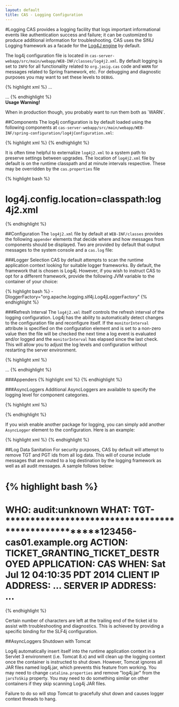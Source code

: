 ```yaml
---
layout: default
title: CAS - Logging Configuration
---
```



#Logging
CAS provides a logging facility that logs important informational events like authentication success and
failure; it can be customized to produce additional information for troubleshooting. CAS uses the Slf4J
Logging framework as a facade for the [Log4J engine](http://logging.apache.org‎) by default.

The log4j configuration file is located in `cas-server-webapp/src/main/webapp/WEB-INF/classes/log4j2.xml`.
By default logging is set to `INFO` for all functionality related to `org.jasig.cas` code and `WARN` for
messages related to Spring framework, etc. For debugging and diagnostic purposes you may want to set
these levels to  `DEBUG`.

{% highlight xml %}
...

<AsyncLogger name="org.jasig" level="info" additivity="false">
    <AppenderRef ref="console"/>
    <AppenderRef ref="file"/>
</AsyncLogger>

<AsyncLogger name="org.springframework" level="warn" />
...
{% endhighlight %}

<div class="alert alert-warning"><strong>Usage Warning!</strong><p>When in production though,
you probably want to run them both as `WARN`.</p></div>


##Components
The log4j configuration is by default loaded using the following components
at `cas-server-webapp/src/main/webapp/WEB-INF/spring-configuration/log4jConfiguration.xml`:

{% highlight xml %}
<bean id="log4jInitialization" class="org.jasig.cas.util.CasAsyncLoggerContextInitializer"
    c:logConfigurationField="log4jConfiguration"
    c:logConfigurationFile="${log4j.config.location:classpath:log4j2.xml}"
    c:AsyncLoggerContextPackageName="org.apache.logging.log4j.web"/>
{% endhighlight %}

It is often time helpful to externalize `log4j2.xml` to a system path to preserve settings between upgrades.
The location of `log4j2.xml` file by default is on the runtime classpath and at minute intervals
respective. These may be overridden by the `cas.properties` file

{% highlight bash %}
# log4j.config.location=classpath:log4j2.xml
{% endhighlight %}


##Configuration
The `log4j2.xml` file by default at `WEB-INF/classes` provides the following `appender` elements that
decide where and how messages from components should be displayed. Two are provided by default that
output messages to the system console and a `cas.log` file:

###Logger Selection
CAS by default attempts to scan the runtime application context looking for suitable logger frameworks. 
By default, the framework that is chosen is Log4j. However, if you wish to instruct CAS to opt for
a different framework, provide the following JVM variable to the container of your choice:

{% highlight bash %}
-DloggerFactory="org.apache.logging.slf4j.Log4jLoggerFactory"
{% endhighlight %}

###Refresh Interval
The `log4j2.xml` itself controls the refresh interval of the logging configuration. Log4j has the ability
to automatically detect changes to the configuration file and reconfigure itself. If the `monitorInterval`
attribute is specified on the configuration element and is set to a non-zero value then the file will be
checked the next time a log event is evaluated and/or logged and the `monitorInterval` has elapsed since
the last check. This will allow you to adjust the log levels and configuration without restarting the
server environment.

{% highlight xml %}
<!-- Specify the refresh internal in seconds. -->
<Configuration monitorInterval="60">
    <Appenders>
        ...
{% endhighlight %}

###Appenders
{% highlight xml %}
<Console name="console" target="SYSTEM_OUT">
    <PatternLayout pattern="%d %p [%c] - &lt;%m&gt;%n"/>
</Console>
<RollingFile name="file" fileName="cas.log" append="true"
             filePattern="cas-%d{yyyy-MM-dd-HH}-%i.log">
    <PatternLayout pattern="%d %p [%c] - %m%n"/>
    <Policies>
        <OnStartupTriggeringPolicy />
        <SizeBasedTriggeringPolicy size="10 MB"/>
        <TimeBasedTriggeringPolicy />
    </Policies>
</RollingFile>
{% endhighlight %}


###AsyncLoggers
Additional AsyncLoggers are available to specify the logging level for component categories.

{% highlight xml %}
<AsyncLogger name="org.jasig" level="info" additivity="false">
    <AppenderRef ref="console"/>
    <AppenderRef ref="file"/>
</AsyncLogger>
<AsyncLogger name="org.springframework" level="warn" />
<AsyncLogger name="org.springframework.webflow" level="warn" />
<AsyncLogger name="org.springframework.web" level="warn" />
<AsyncLogger name="org.springframework.security" level="warn" />

<AsyncLogger name="org.jasig.cas.web.flow" level="info" additivity="true">
    <AppenderRef ref="file"/>
</AsyncLogger>
<AsyncLogger name="org.jasig.inspektr.audit.support" level="info">
    <AppenderRef ref="file"/>
</AsyncLogger>
<Root level="error">
    <AppenderRef ref="console"/>
</Root>
{% endhighlight %}

If you wish enable another package for logging, you can simply add another `AsyncLogger`
element to the configuration. Here is an example:

{% highlight xml %}
<AsyncLogger name="org.ldaptive" level="debug" additivity="false">
    <AppenderRef ref="console"/>
    <AppenderRef ref="file"/>
</AsyncLogger>
{% endhighlight %}

##Log Data Sanitation
For security purposes, CAS by default will attempt to remove TGT and PGT ids from all log data.
This will of course include messages that are routed to a log destination by the logging framework as
 well as all audit messages. A sample follows below:

{% highlight bash %}
=============================================================
WHO: audit:unknown
WHAT: TGT-****************************************************123456-cas01.example.org
ACTION: TICKET_GRANTING_TICKET_DESTROYED
APPLICATION: CAS
WHEN: Sat Jul 12 04:10:35 PDT 2014
CLIENT IP ADDRESS: ...
SERVER IP ADDRESS: ...
=============================================================
{% endhighlight %}

Certain number of characters are left at the trailing end of the ticket id to assist with
troubleshooting and diagnostics. This is achieved by providing a specific binding for the SLF4j configuration.

##AsyncLoggers Shutdown with Tomcat

Log4j automatically insert itself into the runtime application context in a Servlet 3 environment (i.e. Tomcat 8.x) and will clean up 
the logging context once the container is instructed to shut down. However, Tomcat ignores all JAR files named log4j.jar, which prevents 
this feature from working. You may need to change `catalina.properties` and remove "log4j.jar" from the `jarsToSkip` property. 
You may need to do something similar on other containers if they skip scanning Log4j JAR files.

Failure to do so will stop Tomcat to gracefully shut down and causes logger context threads to hang. 
